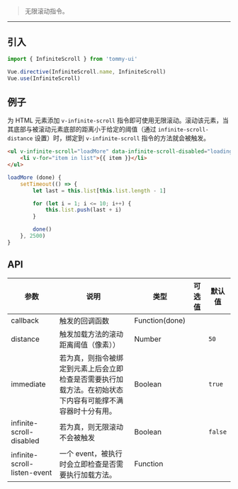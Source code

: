 > 无限滚动指令。

-------------

## 引入

```javascript
import { InfiniteScroll } from 'tommy-ui'

Vue.directive(InfiniteScroll.name, InfiniteScroll)
Vue.use(InfiniteScroll)
```

## 例子

为 HTML 元素添加 `v-infinite-scroll` 指令即可使用无限滚动。滚动该元素，当其底部与被滚动元素底部的距离小于给定的阈值（通过 `infinite-scroll-distance` 设置）时，绑定到 `v-infinite-scroll` 指令的方法就会被触发。

```html
<ul v-infinite-scroll="loadMore" data-infinite-scroll-disabled="loading">
    <li v-for="item in list">{{ item }}</li>
</ul>
```

```javascript
loadMore (done) {
    setTimeout(() => {
        let last = this.list[this.list.length - 1]

        for (let i = 1; i <= 10; i++) {
            this.list.push(last + i)
        }

        done()
    }, 2500)
}
```

## API

| 参数 | 说明 | 类型 | 可选值 | 默认值 |
|------|-------|---------|-------|--------|
| callback | 触发的回调函数 | Function(done) | | |
| distance | 触发加载方法的滚动距离阈值（像素）） | Number | | `50` |
| immediate | 若为真，则指令被绑定到元素上后会立即检查是否需要执行加载方法。在初始状态下内容有可能撑不满容器时十分有用。 | Boolean | | `true` |
| infinite-scroll-disabled | 若为真，则无限滚动不会被触发 | Boolean | | `false` |
| infinite-scroll-listen-event | 一个 event，被执行时会立即检查是否需要执行加载方法。 | Function | | |
